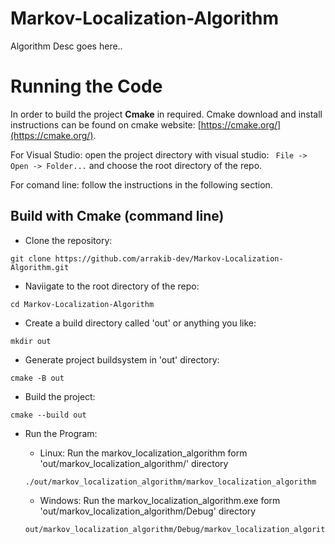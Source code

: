 # Markov-Localization-Algorithm
Algorithm Desc goes here..


# Running the Code
 
In order to build the project **Cmake** in required. Cmake download and  install instructions can be found on cmake website: [https://cmake.org/](https://cmake.org/).

For Visual Studio: open the project directory with visual studio: ` File -> Open -> Folder...` and choose the root directory of the repo.

For comand line: follow the instructions in the following section.


## Build with Cmake (command line)

- Clone the repository:
```
git clone https://github.com/arrakib-dev/Markov-Localization-Algorithm.git
```

- Naviigate to the root directory of the repo:
```
cd Markov-Localization-Algorithm 
```

- Create a build directory called 'out' or anything you like:
```
mkdir out
```

- Generate project buildsystem in 'out' directory:
```
cmake -B out
```

- Build the project:
``` 
cmake --build out
```

- Run the Program:
	- Linux: Run the markov_localization_algorithm form 'out/markov_localization_algorithm/' directory
	```
	./out/markov_localization_algorithm/markov_localization_algorithm
	```

	- Windows: Run the markov_localization_algorithm.exe form 'out/markov_localization_algorithm/Debug' directory
	```
	out/markov_localization_algorithm/Debug/markov_localization_algorithm.exe
	```




